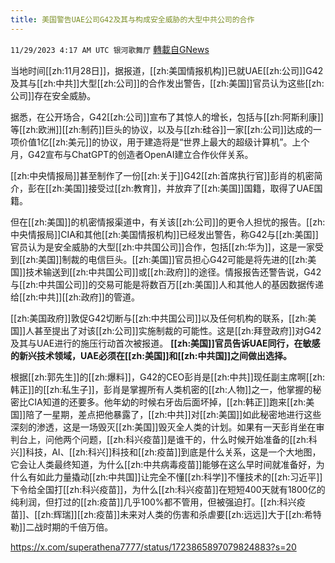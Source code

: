 ```yaml
---
title: 美国警告UAE公司G42及其与构成安全威胁的大型中共公司的合作
---
```

`11/29/2023 4:17 AM UTC 银河歌舞厅` [轉載自GNews](https://gnews.org/articles/2047831)

当地时间[[zh:11月28日]]，据报道，[[zh:美国情报机构]]已就UAE[[zh:公司]]G42及其与[[zh:中共]]大型[[zh:公司]]的合作发出警告，[[zh:美国]]官员认为这些[[zh:公司]]存在安全威胁。

据悉，在公开场合，G42[[zh:公司]]宣布了其惊人的增长，包括与[[zh:阿斯利康]]等[[zh:欧洲]][[zh:制药]]巨头的协议，以及与[[zh:硅谷]]一家[[zh:公司]]达成的一项价值1亿[[zh:美元]]的协议，用于建造将是“世界上最大的超级计算机”。上个月，G42宣布与ChatGPT的创造者OpenAI建立合作伙伴关系。

[[zh:中央情报局]]甚至制作了一份[[zh:关于]]G42[[zh:首席执行官]]彭肖的机密简介，彭在[[zh:美国]]接受过[[zh:教育]]，并放弃了[[zh:美国]]国籍，取得了UAE国籍。

但在[[zh:美国]]的机密情报渠道中，有关该[[zh:公司]]的更令人担忧的报告。[[zh:中央情报局]]CIA和其他[[zh:美国情报机构]]已经发出警告，称G42与[[zh:美国]]官员认为是安全威胁的大型[[zh:中共国公司]]合作，包括[[zh:华为]]，这是一家受到[[zh:美国]]制裁的电信巨头。[[zh:美国]]官员担心G42可能是将先进的[[zh:美国]]技术输送到[[zh:中共国公司]]或[[zh:政府]]的途径。情报报告还警告说，G42与[[zh:中共国公司]]的交易可能是将数百万[[zh:美国]]人和其他人的基因数据传递给[[zh:中共]][[zh:政府]]的管道。

[[zh:美国政府]]敦促G42切断与[[zh:中共国公司]]以及任何机构的联系，[[zh:美国]]人甚至提出了对该[[zh:公司]]实施制裁的可能性。这是[[zh:拜登政府]]对G42及其与UAE进行的施压行动首次被报道。
**[[zh:美国]]官员告诉UAE同行，在敏感的新兴技术领域，UAE必须在[[zh:美国]]和[[zh:中共国]]之间做出选择。**

根据[[zh:郭先生]]的[[zh:爆料]]，G42的CEO彭肖是[[zh:中共]]现任副主席啊[[zh:韩正]]的[[zh:私生子]]，彭肖是掌握所有人类机密的[[zh:人物]]之一，他掌握的秘密比CIA知道的还要多。他年幼的时候右牙齿后面坏掉，[[zh:韩正]]跑来[[zh:美国]]陪了一星期，差点把他暴露了，[[zh:中共]]对[[zh:美国]]如此秘密地进行这些深刻的渗透，这是一场毁灭[[zh:美国]]毁灭全人类的计划。如果有一天彭肖坐在审判台上，问他两个问题，[[zh:科兴疫苗]]是谁干的，什么时候开始准备的[[zh:科兴]]科技，AI、[[zh:科兴]]科技和[[zh:疫苗]]到底是什么关系，这是一个大地图，它会让人类最终知道，为什么[[zh:中共病毒疫苗]]能够在这么早时间就准备好，为什么有如此力量撬动[[zh:中共国]]让完全不懂[[zh:科学]]不懂技术的[[zh:习近平]]下令给全国打[[zh:科兴疫苗]]，为什么[[zh:科兴疫苗]]在短短400天就有1800亿的纯利润，但打过的[[zh:疫苗]]几乎100%都不管用，但被强迫打。[[zh:科兴疫苗]]、[[zh:辉瑞]][[zh:疫苗]]未来对人类的伤害和杀虐要[[zh:远远]]大于[[zh:希特勒]]二战时期的千倍万倍。

https://x.com/superathena7777/status/1723865897079824883?s=20

